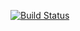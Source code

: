 [![Build Status](https://travis-ci.com/vitoho/blog.svg?branch=master)](https://travis-ci.com/vitoho/blog)
